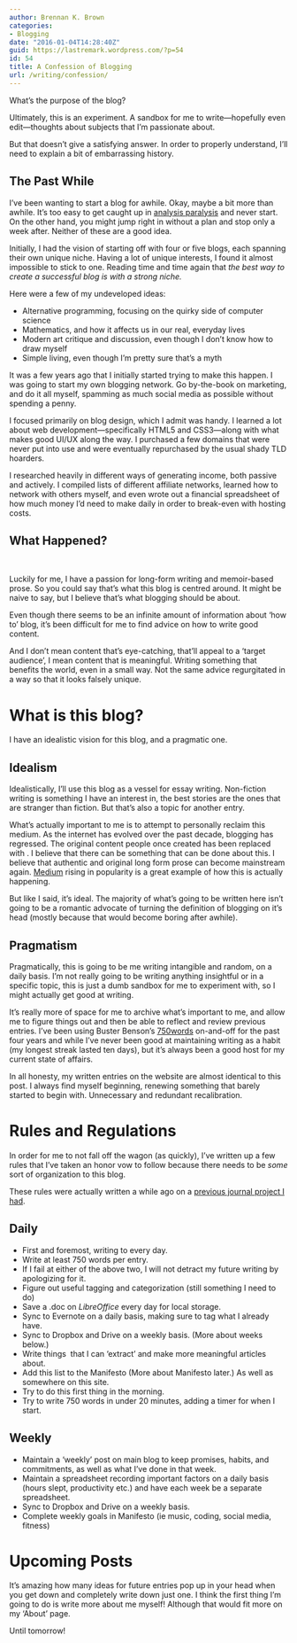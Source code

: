 ```yaml
---
author: Brennan K. Brown
categories:
- Blogging
date: "2016-01-04T14:28:40Z"
guid: https://lastremark.wordpress.com/?p=54
id: 54
title: A Confession of Blogging
url: /writing/confession/
---
```


What&#8217;s the purpose of the blog?

Ultimately, this is an experiment. A sandbox for me to write—hopefully even edit—thoughts about subjects that I&#8217;m passionate about.

But that doesn&#8217;t give a satisfying answer. In order to properly understand, I&#8217;ll need to explain a bit of embarrassing history.

<!--more-->

## The Past While

I&#8217;ve been wanting to start a blog for awhile. Okay, maybe a bit more than awhile. It&#8217;s too easy to get caught up in [analysis paralysis](https://en.wikipedia.org/wiki/Analysis_paralysis) and never start. On the other hand, you might jump right in without a plan and stop only a week after. Neither of these are a good idea.

Initially, I had the vision of starting off with four or five blogs, each spanning their own unique niche. Having a lot of unique interests, I found it almost impossible to stick to one. Reading time and time again that _the best way to create a successful blog is with a strong niche._

Here were a few of my undeveloped ideas:

- Alternative programming, focusing on the quirky side of computer science
- Mathematics, and how it affects us in our real, everyday lives
- Modern art critique and discussion, even though I don&#8217;t know how to draw myself
- Simple living, even though I&#8217;m pretty sure that&#8217;s a myth

It was a few years ago that I initially started trying to make this happen. I was going to start my own blogging network. Go by-the-book on marketing, and do it all myself, spamming as much social media as possible without spending a penny.

I focused primarily on blog design, which I admit was handy. I learned a lot about web development<span class="_Tgc">—</span>specifically HTML5 and CSS3<span class="_Tgc">—</span>along with what makes good UI/UX along the way. I purchased a few domains that were never put into use and were eventually repurchased by the usual shady TLD hoarders.

I researched heavily in different ways of generating income, both passive and actively. I compiled lists of different affiliate networks, learned how to network with others myself, and even wrote out a financial spreadsheet of how much money I&#8217;d need to make daily in order to break-even with hosting costs.

## What Happened?

&nbsp;

Luckily for me, I have a passion for long-form writing and memoir-based prose. So you could say that&#8217;s what this blog is centred around. It might be naive to say, but I believe that&#8217;s what blogging should be about.

Even though there seems to be an infinite amount of information about &#8216;how to&#8217; blog, it&#8217;s been difficult for me to find advice on how to write good content.

And I don&#8217;t mean content that&#8217;s eye-catching, that&#8217;ll appeal to a &#8216;target audience&#8217;, I mean content that is meaningful. Writing something that benefits the world, even in a small way. Not the same advice regurgitated in a way so that it looks falsely unique.

# What is this blog?

I have an idealistic vision for this blog, and a pragmatic one.

## Idealism

Idealistically, I&#8217;ll use this blog as a vessel for essay writing. Non-fiction writing is something I have an interest in, the best stories are the ones that are stranger than fiction. But that&#8217;s also a topic for another entry.

What&#8217;s actually important to me is to attempt to personally reclaim this medium. As the internet has evolved over the past decade, blogging has regressed. The original content people once created has been replaced with . I believe that there can be something that can be done about this. I believe that authentic and original long form prose can become mainstream again. [Medium](http://medium.com) rising in popularity is a great example of how this is actually happening.

But like I said, it&#8217;s ideal. The majority of what&#8217;s going to be written here isn&#8217;t going to be a romantic advocate of turning the definition of blogging on it&#8217;s head (mostly because that would become boring after awhile).

## Pragmatism

Pragmatically, this is going to be me writing intangible and random, on a daily basis. I&#8217;m not really going to be writing anything insightful or in a specific topic, this is just a dumb sandbox for me to experiment with, so I might actually get good at writing.

It&#8217;s really more of space for me to archive what&#8217;s important to me, and allow me to figure things out and then be able to reflect and review previous entries. I&#8217;ve been using Buster Benson&#8217;s [750words](https://750words.com) on-and-off for the past four years and while I&#8217;ve never been good at maintaining writing as a habit (my longest streak lasted ten days), but it&#8217;s always been a good host for my current state of affairs.

In all honesty, my written entries on the website are almost identical to this post. I always find myself beginning, renewing something that barely started to begin with. Unnecessary and redundant recalibration.

# Rules and Regulations

In order for me to not fall off the wagon (as quickly), I&#8217;ve written up a few rules that I&#8217;ve taken an honor vow to follow because there needs to be _some_ sort of organization to this blog.

These rules were actually written a while ago on a [previous journal project I had](http://jottings.co.vu).

## Daily

- First and foremost, writing to every day.
- Write at least 750 words per entry.
- If I fail at either of the above two, I will not detract my future writing by apologizing for it.
- Figure out useful tagging and categorization (still something I need to do)
- Save a .doc on _LibreOffice_ every day for local storage.
- Sync to Evernote on a daily basis, making sure to tag what I already have.
- Sync to Dropbox and Drive on a weekly basis. (More about weeks below.)
- Write things  that I can &#8216;extract&#8217; and make more meaningful articles about.
- Add this list to the Manifesto (More about Manifesto later.) As well as somewhere on this site.
- Try to do this first thing in the morning.
- Try to write 750 words in under 20 minutes, adding a timer for when I start.

## Weekly

- Maintain a &#8216;weekly’ post on main blog to keep promises, habits, and commitments, as well as what I’ve done in that week.
- Maintain a spreadsheet recording important factors on a daily basis (hours slept, productivity etc.) and have each week be a separate spreadsheet.
- Sync to Dropbox and Drive on a weekly basis.
- Complete weekly goals in Manifesto (ie music, coding, social media, fitness)

# Upcoming Posts

It&#8217;s amazing how many ideas for future entries pop up in your head when you get down and completely write down just one. I think the first thing I&#8217;m going to do is write more about me myself! Although that would fit more on my &#8216;About&#8217; page.

Until tomorrow!
